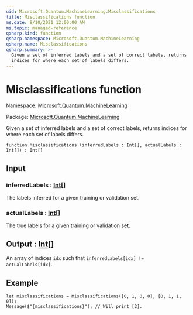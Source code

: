 ```yaml
---
uid: Microsoft.Quantum.MachineLearning.Misclassifications
title: Misclassifications function
ms.date: 8/10/2021 12:00:00 AM
ms.topic: managed-reference
qsharp.kind: function
qsharp.namespace: Microsoft.Quantum.MachineLearning
qsharp.name: Misclassifications
qsharp.summary: >-
  Given a set of inferred labels and a set of correct labels, returns
  indices for where each set of labels differs.
---
```


# Misclassifications function

Namespace: [Microsoft.Quantum.MachineLearning](xref:Microsoft.Quantum.MachineLearning)

Package: [Microsoft.Quantum.MachineLearning](https://nuget.org/packages/Microsoft.Quantum.MachineLearning)


Given a set of inferred labels and a set of correct labels, returnsindices for where each set of labels differs.

```qsharp
function Misclassifications (inferredLabels : Int[], actualLabels : Int[]) : Int[]
```


## Input

### inferredLabels : [Int](xref:microsoft.quantum.qsharp.valueliterals#int-literals)[]

The labels inferred for a given training or validation set.


### actualLabels : [Int](xref:microsoft.quantum.qsharp.valueliterals#int-literals)[]

The true labels for a given training or validation set.



## Output : [Int](xref:microsoft.quantum.qsharp.valueliterals#int-literals)[]

An array of indices `idx` such that`inferredLabels[idx] != actualLabels[idx]`.

## Example

```qsharplet misclassifications = Misclassifications([0, 1, 0, 0], [0, 1, 1, 0]);Message($"{misclassifications}"); // Will print [2].```